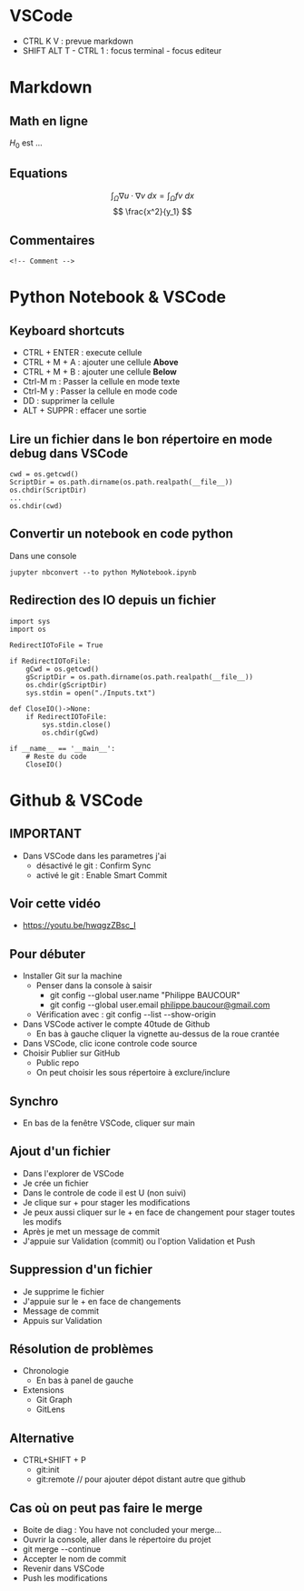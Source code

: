 <!-- ------------------------------------------------------------------------- -->
<!-- ------------------------------------------------------------------------- -->
<!-- ------------------------------------------------------------------------- -->
# VSCode
* CTRL K V : prevue markdown
* SHIFT ALT T  - CTRL 1 : focus terminal - focus editeur

# Markdown

## Math en ligne
$H_0$ est ...

## Equations

$$ \int_\Omega \nabla u \cdot \nabla v~dx = \int_\Omega fv~dx $$
$$ \frac{x^2}{y_1} $$

## Commentaires

```
<!-- Comment -->
```


<!-- ------------------------------------------------------------------------- -->
<!-- ------------------------------------------------------------------------- -->
<!-- ------------------------------------------------------------------------- -->
# Python Notebook & VSCode

## Keyboard shortcuts
* CTRL + ENTER : execute cellule
* CTRL + M + A : ajouter une cellule **Above**
* CTRL + M + B : ajouter une cellule **Below**
* Ctrl-M m : Passer la cellule en mode texte
* Ctrl-M y : Passer la cellule en mode code
* DD : supprimer la cellule
* ALT + SUPPR : effacer une sortie

## Lire un fichier dans le bon répertoire en mode debug dans VSCode

```
cwd = os.getcwd()
ScriptDir = os.path.dirname(os.path.realpath(__file__))
os.chdir(ScriptDir)
...
os.chdir(cwd)
```

## Convertir un notebook en code python
Dans une console
```
jupyter nbconvert --to python MyNotebook.ipynb 
```

## Redirection des IO depuis un fichier
```
import sys
import os

RedirectIOToFile = True

if RedirectIOToFile:
    gCwd = os.getcwd()
    gScriptDir = os.path.dirname(os.path.realpath(__file__))
    os.chdir(gScriptDir)
    sys.stdin = open("./Inputs.txt")

def CloseIO()->None:
    if RedirectIOToFile:
        sys.stdin.close()
        os.chdir(gCwd)

if __name__ == '__main__':
    # Reste du code
    CloseIO()
```





<!-- ------------------------------------------------------------------------- -->
<!-- ------------------------------------------------------------------------- -->
<!-- ------------------------------------------------------------------------- -->
# Github & VSCode

## IMPORTANT
* Dans VSCode dans les parametres j'ai
  * désactivé le git : Confirm Sync
  * activé le git : Enable Smart Commit  

## Voir cette vidéo 
* https://youtu.be/hwqgzZBsc_I

## Pour débuter
* Installer Git sur la machine
  * Penser dans la console à saisir
    * git config --global user.name "Philippe BAUCOUR"
    * git config --global user.email philippe.baucour@gmail.com
  * Vérification avec : git config --list --show-origin
* Dans VSCode activer le compte 40tude de Github 
  * En bas à gauche cliquer la vignette au-dessus de la roue crantée
* Dans VSCode, clic icone controle code source
* Choisir Publier sur GitHub
  * Public repo
  * On peut choisir les sous répertoire à exclure/inclure

## Synchro
* En bas de la fenêtre VSCode, cliquer sur main

## Ajout d'un fichier
* Dans l'explorer de VSCode
* Je crée un fichier
* Dans le controle de code il est U (non suivi)
* Je clique sur + pour stager les modifications
* Je peux aussi cliquer sur le + en face de changement pour stager toutes les modifs
* Après je met un message de commit
* J'appuie sur Validation (commit) ou l'option Validation et Push

## Suppression d'un fichier
* Je supprime le fichier
* J'appuie sur le + en face de changements
* Message de commit
* Appuis sur Validation

## Résolution de problèmes
* Chronologie
  * En bas à panel de gauche
* Extensions
  * Git Graph
  * GitLens

## Alternative
* CTRL+SHIFT + P 
  * git:init
  * git:remote // pour ajouter dépot distant autre que github

## Cas où on peut pas faire le merge
* Boite de diag : You have not concluded your merge...
* Ouvrir la console, aller dans le répertoire du projet
* git merge --continue
* Accepter le nom de commit
* Revenir dans VSCode
* Push les modifications